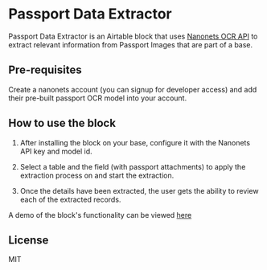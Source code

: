 # Passport Data Extractor

Passport Data Extractor is an Airtable block that uses [Nanonets OCR API](https://nanonets.com/) to extract relevant information from Passport Images that are part of a base.

## Pre-requisites
Create a nanonets account (you can signup for developer access) and add their pre-built passport OCR model into your account.

## How to use the block
1. After installing the block on your base, configure it with the Nanonets API key and model id.

2. Select a table and the field (with passport attachments) to apply the extraction process on and start the extraction.

3. Once the details have been extracted, the user gets the ability to review each of the extracted records.

A demo of the block's functionality can be viewed [here](https://youtu.be/vUx2p6dEtt8?list=PLeUD0-i-p8Sn_5GbT6fijjPYd4ipmo1aM&t=872)

## License
MIT

